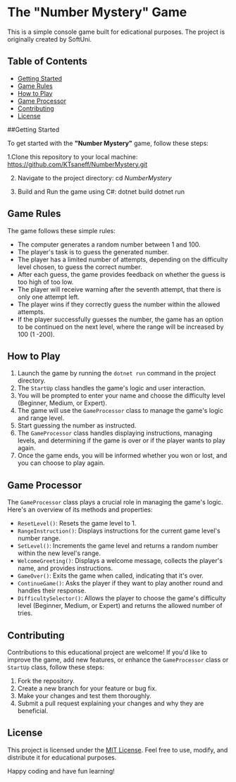 # The "Number Mystery" Game
This is a simple console game built for edicational purposes.
The project is originally created by SoftUni.

## Table of Contents

- [Getting Started](#getting-started)
- [Game Rules](#game-rules)
- [How to Play](#how-to-play)
- [Game Processor](#game-processor)
- [Contributing](#contributing)
- [License](#license)

##Getting Started

To get started with the **"Number Mystery"** game, follow these steps:

1.Clone this repository to your local machine:
  https://github.com/KTsaneff/NumberMystery.git

2. Navigate to the project directory:
  cd _NumberMystery_

3. Build and Run the game using C#:
  dotnet build
  dotnet run

## Game Rules

The game follows these simple rules:

- The computer generates a random number between 1 and 100.
- The player's task is to guess the generated number.
- The player has a limited number of attempts, depending on the difficulty level chosen, to guess the correct number.
- After each guess, the game provides feedback on whether the guess is too high of too low.
- The player will receive warning after the seventh attempt, that there is only one attempt left.
- The player wins if they correctly guess the number within the allowed attempts.
- If the player successfully guesses the number, the game has an option to be continued on the next level, where the range will be increased by 100 (1 -200).

## How to Play

1. Launch the game by running the `dotnet run` command in the project directory.
2. The `StartUp` class handles the game's logic and user interaction.
3. You will be prompted to enter your name and choose the difficulty level (Beginner, Medium, or Expert).
4. The game will use the `GameProcessor` class to manage the game's logic and range level.
5. Start guessing the number as instructed.
6. The `GameProcessor` class handles displaying instructions, managing levels, and determining if the game is over or if the player wants to play again.
7. Once the game ends, you will be informed whether you won or lost, and you can choose to play again.

## Game Processor

The `GameProcessor` class plays a crucial role in managing the game's logic. Here's an overview of its methods and properties:

- `ResetLevel()`: Resets the game level to 1.
- `RangeInstruction()`: Displays instructions for the current game level's number range.
- `SetLevel()`: Increments the game level and returns a random number within the new level's range.
- `WelcomeGreeting()`: Displays a welcome message, collects the player's name, and provides instructions.
- `GameOver()`: Exits the game when called, indicating that it's over.
- `ContinueGame()`: Asks the player if they want to play another round and handles their response.
- `DifficultySelector()`: Allows the player to choose the game's difficulty level (Beginner, Medium, or Expert) and returns the allowed number of tries.

## Contributing

Contributions to this educational project are welcome! If you'd like to improve the game, add new features, or enhance the `GameProcessor` class or `StartUp` class, follow these steps:

1. Fork the repository.
2. Create a new branch for your feature or bug fix.
3. Make your changes and test them thoroughly.
4. Submit a pull request explaining your changes and why they are beneficial.

## License

This project is licensed under the [MIT License](LICENSE.md). Feel free to use, modify, and distribute it for educational purposes.

Happy coding and have fun learning!
